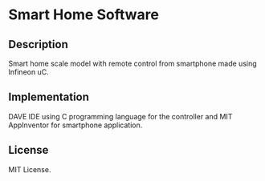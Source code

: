 # Smart Home Software

## Description
Smart home scale model with remote control from smartphone made using Infineon uC.

## Implementation
DAVE IDE using C programming language for the controller and MIT AppInventor for smartphone application.

## License
MIT License.
